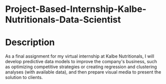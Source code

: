 # Project-Based-Internship-Kalbe-Nutritionals-Data-Scientist

# Description
As a final assignment for my virtual internship at Kalbe Nutritionals,
I will develop predictive data models to improve the company's business,
such as optimizing competitive strategies or creating regression and clustering analyses (with available data),
and then prepare visual media to present the solution to clients.
